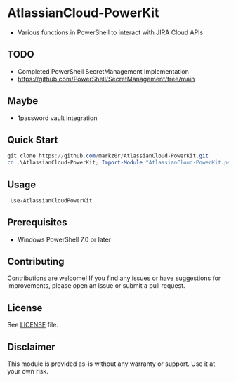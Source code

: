 # AtlassianCloud-PowerKit

- Various functions in PowerShell to interact with JIRA Cloud APIs

## TODO
- Completed PowerShell SecretManagement Implementation 
 - https://github.com/PowerShell/SecretManagement/tree/main

## Maybe
- 1password vault integration

## Quick Start

```powershell
git clone https://github.com/markz0r/AtlassianCloud-PowerKit.git
cd .\AtlassianCloud-PowerKit; Import-Module "AtlassianCloud-PowerKit.psd1" -Force
```
## Usage

```powershell
 Use-AtlassianCloudPowerKit
```

## Prerequisites

- Windows PowerShell 7.0 or later

## Contributing

Contributions are welcome! If you find any issues or have suggestions for improvements, please open an issue or submit a pull request.

## License

See [LICENSE](LICENSE.md) file.

## Disclaimer

This module is provided as-is without any warranty or support. Use it at your own risk.